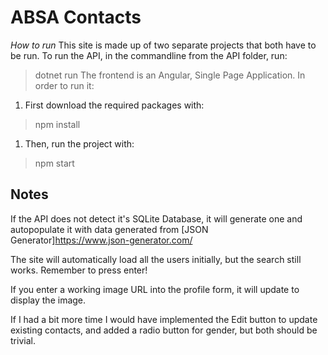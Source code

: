 # ABSA Contacts #

*How to run*
This site is made up of two separate projects that both have to be run.
To run the API, in the commandline from the API folder, run:
  > dotnet run
The frontend is an Angular, Single Page Application.  In order to run it:
1. First download the required packages with:
  > npm install
1. Then, run the project with:
  > npm start
  
## Notes ##

If the API does not detect it's SQLite Database, it will generate one and autopopulate it with data generated from 
[JSON Generator]https://www.json-generator.com/

The site will automatically load all the users initially, but the search still works.  Remember to press enter!

If you enter a working image URL into the profile form, it will update to display the image.

If I had a bit more time I would have implemented the Edit button to update existing contacts, and added a radio button for gender, but both should be trivial.
